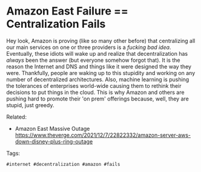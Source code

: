 # Amazon East Failure == Centralization Fails

Hey look, Amazon is proving (like so many other before) that
centralizing all our main services on one or three providers is a
*fucking bad idea*. Eventually, these idiots will wake up and realize
that decentralization has *always* been the answer (but everyone somehow
forgot that). It is the reason the Internet and DNS and things like it
were designed the way they were. Thankfully, people are waking up to
this stupidity and working on any number of decentralized
architectures. Also, machine learning is pushing the tolerances of
enterprises world-wide causing them to rethink their decisions to put
things in the cloud. This is why Amazon and others are pushing hard to
promote their 'on prem' offerings because, well, they are 
stupid, just greedy.

Related:

* Amazon East Massive Outage  
  <https://www.theverge.com/2021/12/7/22822332/amazon-server-aws-down-disney-plus-ring-outage>

Tags:

    #internet #decentralization #amazon #fails
